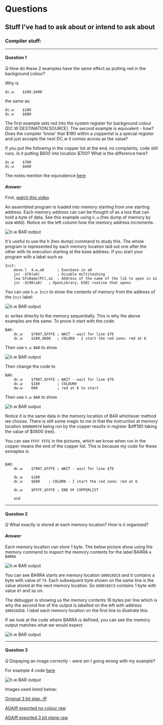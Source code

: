# Questions

## Stuff I've had to ask about or intend to ask about

### Compiler stuff:

---

#### Question 1

*Q* How do these 2 examples have the same effect as putting red in the background colour?

Why is 

```
dc.w	$180,$600	
```

the same as:

```
dc.w	$180
dc.w	$600
```

The first example sets red into the system register for background colour (DC.W DESTINATION:SOURCE). The second example is equivalent - how? Does the compiler 'know' that $180 within a copperlist is a special register and just accepts the next DC.w it comes across as the value? 

If you put the following in the copper list at the end, no complaints, code still runs. Is it putting $600 into location $700? What is the difference here?
```
dc.w	$700
dc.w	$600
```

The notes mention the equivalence [here](https://github.com/matthewdeaves/ramjamexamples/blob/f665095b002e28c2c511a8b7fb6a9d244eb8f473/SORGENTI/LEZIONE3c_colours.s#L235)

#### *Answer*

First, [watch this video](https://www.youtube.com/watch?v=ZPJW3wIfL4I)

An assembled program is loaded into memory starting from one starting address. Each memory address can can be thought of as a box that can hold a byte of data. See this example using ```h.w``` (hex dump of memory by size ```WORD```). Notice on the left column how the memory address increments.

![h.w BAR output ](https://github.com/matthewdeaves/ramjamexamples/blob/main/myimages/q1a4.png)

It's useful to use the h (hex dump) command to study this. The whole program is represented by each memory location laid out one after the other with its execution starting at the base address. If you start your program with a label such as

```
Init:
	move.l	4.w,a6		; Execbase in a6
	jsr	-$78(a6)		; Disable multitasking
	lea	GfxName(PC),a1	; Address of the name of the lib to open in a1
	jsr	-$198(a6)	; OpenLibrary, EXEC routine that opens
```

You can use ```h.w Init``` to show the contents of memory from the address of the ```Init``` label:

![h.w BAR output ](https://github.com/matthewdeaves/ramjamexamples/blob/main/myimages/q1a3.png)

```dc``` writes directly to the memory sequentially. This is why the above examples are the same. To prove it start with the code:

```
BAR:
	dc.w	$7907,$FFFE	; WAIT - wait for line $79
	dc.w	$180,$600	; COLOR0 - I start the red zone: red at 6
```

Then use ```h.w BAR``` to show

![h.w BAR output ](https://github.com/matthewdeaves/ramjamexamples/blob/main/myimages/q1a1.png)


Then change the code to

```
BAR:
	dc.w	$7907,$FFFE	; WAIT - wait for line $79
	dc.w	$180 		; COLOUR0
	dw.w	600  		; red at 6 to start
```

Then use ```h.w BAR``` to show

![h.w BAR output ](https://github.com/matthewdeaves/ramjamexamples/blob/main/myimages/q1a2.png)

Notice it is the same data in the memory location of BAR whichever method we choose. There is still some magic to me in that the instruction at memory location ```$00000970```  being run by the copper results in register $dff180 taking the value of $0600 (red).

You can see ```FFFF FFFE``` in the pictures, which we know when run in the copper means the end of the copper list. This is because my code for these exmaples is

```

BAR:
	dc.w	$7907,$FFFE	; WAIT - wait for line $79

	dc.w	$180
	dc.w	$600	; COLOR0 - I start the red zone: red at 6

	dc.w	$FFFF,$FFFE	; END OF COPPERLIST

	end
```

---

#### Question 2

*Q* What exactly is stored at each memory location? How is it organised?



#### *Answer*

Each memory location can store 1 byte. The below picture show using the memory command to inspect the memory contents for the label BARRA ```m BARRA```

![h.w BAR output ](https://github.com/matthewdeaves/ramjamexamples/blob/main/myimages/q1a5.png)

You can see BARRA starts are memory location ```$00016EC8``` and it contains a byte with value of ```79```. Each subsequent byte shown on the same line is the value stored at the next memory location. So ```$00016EC9``` contains 1 byte with value ```07``` and so on.

The debugger is showing us the memory contents 16 bytes per line which is why the second line of the output is labelled on the left with address ```$00016ED8```. I label each memory location on the first line to illustrate this.

If we look at the code where BARRA is defined, you can see the memory output matches what we would expect

![h.w BAR output ](https://github.com/matthewdeaves/ramjamexamples/blob/main/myimages/q1a6.png)

---

#### Question 3

*Q* Dispaying an image correctly - were am I going wrong with my example?

For example 4 code [here](https://github.com/matthewdeaves/ramjamexamples/blob/main/SORGENTI2/LEZIONE4b.s)

![h.w BAR output ](https://github.com/matthewdeaves/ramjamexamples/blob/main/myimages/q3.png)

Images used listed below:

[Original 3 bit plan .iff](https://github.com/matthewdeaves/ramjamexamples/blob/main/myimages/earth.iff)

[AGAiff exported no colour raw](https://github.com/matthewdeaves/ramjamexamples/blob/main/myimages/earth_320x256x0.raw)

[AGAiff exported 3 bit plane raw](https://github.com/matthewdeaves/ramjamexamples/blob/main/myimages/earth_320x256x3.raw)

